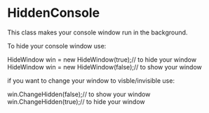 # HiddenConsole
This class makes your console window run in the background.

To hide your console window use:

HideWindow win = new HideWindow(true);// to hide your window
HideWindow win = new HideWindow(false);// to show your window

if you want to change your window to visble/invisible use:

win.ChangeHidden(false);// to show your window
win.ChangeHidden(true);// to hide your window
